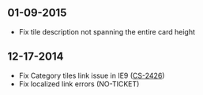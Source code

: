 ## 01-09-2015
* Fix tile description not spanning the entire card height

## 12-17-2014

* Fix Category tiles link issue in IE9 ([CS-2426][1])
* Fix localized link errors (NO-TICKET)

[1]: https://socrata.atlassian.net/browse/CS-2426